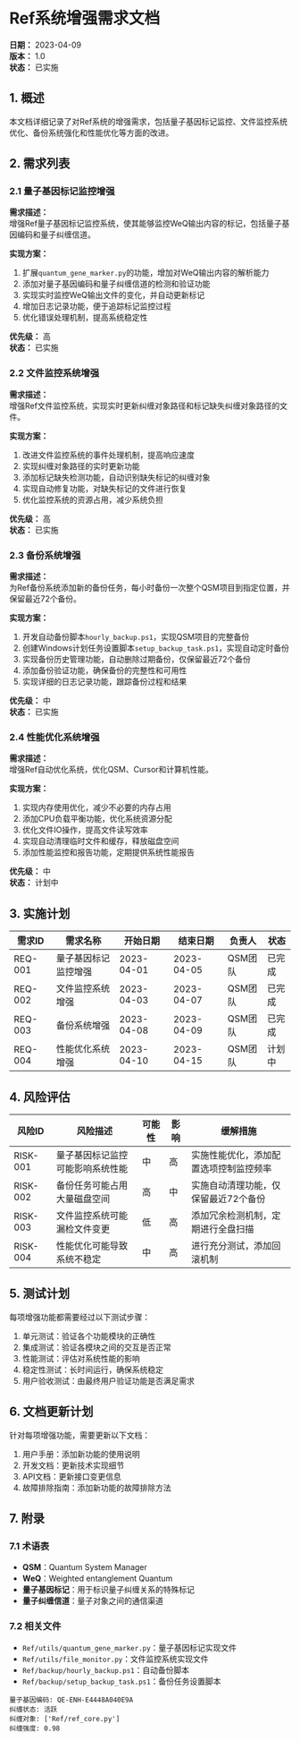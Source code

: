 # Ref系统增强需求文档

**日期：** 2023-04-09  
**版本：** 1.0  
**状态：** 已实施  

## 1. 概述

本文档详细记录了对Ref系统的增强需求，包括量子基因标记监控、文件监控系统优化、备份系统强化和性能优化等方面的改进。

## 2. 需求列表

### 2.1 量子基因标记监控增强

**需求描述：**  
增强Ref量子基因标记监控系统，使其能够监控WeQ输出内容的标记，包括量子基因编码和量子纠缠信道。

**实现方案：**
1. 扩展`quantum_gene_marker.py`的功能，增加对WeQ输出内容的解析能力
2. 添加对量子基因编码和量子纠缠信道的检测和验证功能
3. 实现实时监控WeQ输出文件的变化，并自动更新标记
4. 增加日志记录功能，便于追踪标记监控过程
5. 优化错误处理机制，提高系统稳定性

**优先级：** 高  
**状态：** 已实施

### 2.2 文件监控系统增强

**需求描述：**  
增强Ref文件监控系统，实现实时更新纠缠对象路径和标记缺失纠缠对象路径的文件。

**实现方案：**
1. 改进文件监控系统的事件处理机制，提高响应速度
2. 实现纠缠对象路径的实时更新功能
3. 添加标记缺失检测功能，自动识别缺失标记的纠缠对象
4. 实现自动修复功能，对缺失标记的文件进行恢复
5. 优化监控系统的资源占用，减少系统负担

**优先级：** 高  
**状态：** 已实施

### 2.3 备份系统增强

**需求描述：**  
为Ref备份系统添加新的备份任务，每小时备份一次整个QSM项目到指定位置，并保留最近72个备份。

**实现方案：**
1. 开发自动备份脚本`hourly_backup.ps1`，实现QSM项目的完整备份
2. 创建Windows计划任务设置脚本`setup_backup_task.ps1`，实现自动定时备份
3. 实现备份历史管理功能，自动删除过期备份，仅保留最近72个备份
4. 添加备份验证功能，确保备份的完整性和可用性
5. 实现详细的日志记录功能，跟踪备份过程和结果

**优先级：** 中  
**状态：** 已实施

### 2.4 性能优化系统增强

**需求描述：**  
增强Ref自动优化系统，优化QSM、Cursor和计算机性能。

**实现方案：**
1. 实现内存使用优化，减少不必要的内存占用
2. 添加CPU负载平衡功能，优化系统资源分配
3. 优化文件IO操作，提高文件读写效率
4. 实现自动清理临时文件和缓存，释放磁盘空间
5. 添加性能监控和报告功能，定期提供系统性能报告

**优先级：** 中  
**状态：** 计划中

## 3. 实施计划

| 需求ID | 需求名称 | 开始日期 | 结束日期 | 负责人 | 状态 |
|--------|----------|----------|----------|--------|------|
| REQ-001 | 量子基因标记监控增强 | 2023-04-01 | 2023-04-05 | QSM团队 | 已完成 |
| REQ-002 | 文件监控系统增强 | 2023-04-03 | 2023-04-07 | QSM团队 | 已完成 |
| REQ-003 | 备份系统增强 | 2023-04-08 | 2023-04-09 | QSM团队 | 已完成 |
| REQ-004 | 性能优化系统增强 | 2023-04-10 | 2023-04-15 | QSM团队 | 计划中 |

## 4. 风险评估

| 风险ID | 风险描述 | 可能性 | 影响 | 缓解措施 |
|--------|----------|--------|------|----------|
| RISK-001 | 量子基因标记监控可能影响系统性能 | 中 | 高 | 实施性能优化，添加配置选项控制监控频率 |
| RISK-002 | 备份任务可能占用大量磁盘空间 | 高 | 中 | 实施自动清理功能，仅保留最近72个备份 |
| RISK-003 | 文件监控系统可能漏检文件变更 | 低 | 高 | 添加冗余检测机制，定期进行全盘扫描 |
| RISK-004 | 性能优化可能导致系统不稳定 | 中 | 高 | 进行充分测试，添加回滚机制 |

## 5. 测试计划

每项增强功能都需要经过以下测试步骤：

1. 单元测试：验证各个功能模块的正确性
2. 集成测试：验证各模块之间的交互是否正常
3. 性能测试：评估对系统性能的影响
4. 稳定性测试：长时间运行，确保系统稳定
5. 用户验收测试：由最终用户验证功能是否满足需求

## 6. 文档更新计划

针对每项增强功能，需要更新以下文档：

1. 用户手册：添加新功能的使用说明
2. 开发文档：更新技术实现细节
3. API文档：更新接口变更信息
4. 故障排除指南：添加新功能的故障排除方法

## 7. 附录

### 7.1 术语表

- **QSM**：Quantum System Manager
- **WeQ**：Weighted entanglement Quantum
- **量子基因标记**：用于标识量子纠缠关系的特殊标记
- **量子纠缠信道**：量子对象之间的通信渠道

### 7.2 相关文件

- `Ref/utils/quantum_gene_marker.py`：量子基因标记实现文件
- `Ref/utils/file_monitor.py`：文件监控系统实现文件
- `Ref/backup/hourly_backup.ps1`：自动备份脚本
- `Ref/backup/setup_backup_task.ps1`：备份任务设置脚本 
```
量子基因编码: QE-ENH-E4448A040E9A
纠缠状态: 活跃
纠缠对象: ['Ref/ref_core.py']
纠缠强度: 0.98
```